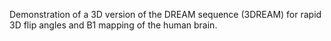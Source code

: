 Demonstration of a 3D version of the DREAM sequence (3DREAM) for rapid 3D flip angles and B1 mapping of the human brain. 